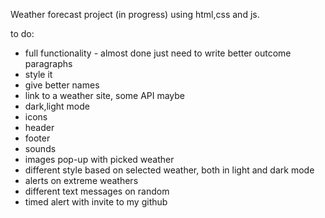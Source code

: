 Weather forecast project (in progress) using html,css and js. 

to do:
- full functionality - almost done just need to write better outcome paragraphs
- style it
- give better names
- link to a weather site, some API maybe
- dark,light mode
- icons
- header
- footer
- sounds
- images pop-up with picked weather
- different style based on selected weather, both in light and dark mode
- alerts on extreme weathers
- different text messages on random
- timed alert with invite to my github
